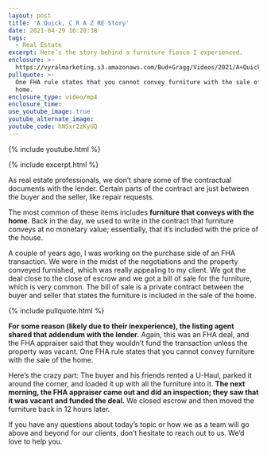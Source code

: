 ```yaml
---
layout: post
title: 'A Quick, C R A Z RE Story'
date: 2021-04-29 16:20:38
tags:
  - Real Estate
excerpt: Here’s the story behind a furniture fiasco I experienced.
enclosure: >-
  https://vyralmarketing.s3.amazonaws.com/Bud+Gragg/Videos/2021/A+Quick%2C+Crazy+Real+Estate+Story.mp4
pullquote: >-
  One FHA rule states that you cannot convey furniture with the sale of the
  home.
enclosure_type: video/mp4
enclosure_time:
use_youtube_image: true
youtube_alternate_image:
youtube_code: hNSxr2zKyUQ
---
```

{% include youtube.html %}

{% include excerpt.html %}

As real estate professionals, we don’t share some of the contractual documents with the lender. Certain parts of the contract are just between the buyer and the seller, like repair requests.

The most common of these items includes **furniture that conveys with the home**. Back in the day, we used to write in the contract that furniture conveys at no monetary value; essentially, that it’s included with the price of the house.

A couple of years ago, I was working on the purchase side of an FHA transaction. We were in the midst of the negotiations and the property conveyed furnished, which was really appealing to my client. We got the deal close to the close of escrow and we got a bill of sale for the furniture, which is very common. The bill of sale is a private contract between the buyer and seller that states the furniture is included in the sale of the home.

{% include pullquote.html %}

**For some reason (likely due to their inexperience), the listing agent shared that addendum with the lender.** Again, this was an FHA deal, and the FHA appraiser said that they wouldn’t fund the transaction unless the property was vacant. One FHA rule states that you cannot convey furniture with the sale of the home.

Here’s the crazy part: The buyer and his friends rented a U-Haul, parked it around the corner, and loaded it up with all the furniture into it. **The next morning, the FHA appraiser came out and did an inspection; they saw that it was vacant and funded the deal.** We closed escrow and then moved the furniture back in 12 hours later.

If you have any questions about today’s topic or how we as a team will go above and beyond for our clients, don’t hesitate to reach out to us. We’d love to help you.
